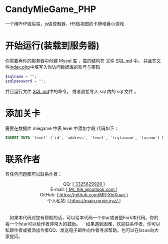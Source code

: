 # CandyMieGame_PHP
一个用PHP做后端，js做控制器，H5做视图的卡牌堆叠小游戏

# 开始运行(装载到服务器)

你需要再你的服务器中创建 Mysql 库 ，库的结构在 文件 [SQL.md](./SQL.md) 中。
并且在文件[index.php](./index.php)中填写入你访问数据库的账号与密码
```php
$sqlname = "";
$sqlpassword = "";
```
并且运行文件 [SQL.md](./SQL.md)中的命令。
或者直接导入 sql 内的 sql 文件 。

# 添加关卡
需要在数据库 miegame 中表 level 中添加字段 代码如下：
```sql
INSERT INTO `level` (`id`, `address`, `level`, `trytasnum`, `tasnum`) VALUES ([第几关], [json存放路径], 4, 0, 0);
```

#  联系作者
有任何问题都可以联系作者：
<br/>
<center>
QQ: <a href="https://qm.qq.com/cgi-bin/qm/qr?k=DCit0lvtepx0NIsyInE0ynJbVZT3PYzE&noverify=0">[ 3325629928 ]</a>
<br>
E-mail: <a href = "mailto:Mr_Xie_@outlook.com">[ Mr_Xie_@outlook.com ]</a>
<br>
GitHub: <a  href = "https://github.com/MR-XieXuan">[ https://github.com/MR-XieXuan }</a>
<br>
个人私站: <a href = "https://main.mrxie.xyz/">[ https://main.mrxie.xyz/ ]</a>
</center>
<br/>
<br/>
&emsp;如果本代码对您有帮助的话，可以给本代码一个Star或者是Fork本代码。你的每一个fstar可以给作者非常大的鼓励。
&emsp;如果遇到困难，欢迎联系作者，你可以私聊作者或者添加作者QQ、发送电子邮件向作者寻求帮助。也可以在Issue向大家提问。
